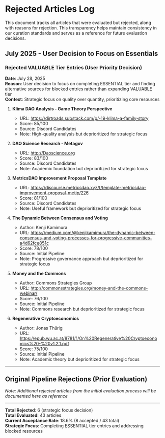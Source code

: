 # Rejected Articles Log

This document tracks all articles that were evaluated but rejected, along with reasons for rejection. This transparency helps maintain consistency in our curation standards and serves as a reference for future evaluation decisions.

## July 2025 - User Decision to Focus on Essentials

### Rejected VALUABLE Tier Entries (User Priority Decision)
**Date**: July 28, 2025  
**Reason**: User decision to focus on completing ESSENTIAL tier and finding alternative sources for blocked entries rather than expanding VALUABLE tier  
**Context**: Strategic focus on quality over quantity, prioritizing core resources

1. **Klima DAO Analysis - Game Theory Perspective**
   - URL: https://dirtroads.substack.com/p/-19-klima-a-family-story
   - Score: 85/100
   - Source: Discord Candidates
   - Note: High-quality analysis but deprioritized for strategic focus

2. **DAO Science Research - Metagov**
   - URL: http://Daoscience.org
   - Score: 83/100
   - Source: Discord Candidates
   - Note: Academic foundation but deprioritized for strategic focus

3. **MetricsDAO Improvement Proposal Template**
   - URL: https://discourse.metricsdao.xyz/t/template-metricsdao-improvement-proposal-metip/226
   - Score: 81/100
   - Source: Discord Candidates
   - Note: Useful framework but deprioritized for strategic focus

4. **The Dynamic Between Consensus and Voting**
   - Author: Kenji Kamimura
   - URL: https://medium.com/@kenjikamimura/the-dynamic-between-consensus-and-voting-processes-for-progressive-communities-a4d62fce851c
   - Score: 78/100
   - Source: Initial Pipeline
   - Note: Progressive governance approach but deprioritized for strategic focus

5. **Money and the Commons**
   - Author: Commons Strategies Group
   - URL: http://commonsstrategies.org/money-and-the-commons-webinar/
   - Score: 76/100
   - Source: Initial Pipeline
   - Note: Commons research but deprioritized for strategic focus

6. **Regenerative Cryptoeconomics**
   - Author: Jonas Thürig
   - URL: https://epub.wu.ac.at/8781/1/On%20Regenerative%20Cryptoeconomics%20-%20v1.2.1.pdf
   - Score: 75/100
   - Source: Initial Pipeline
   - Note: Academic theory but deprioritized for strategic focus

---

## Original Pipeline Rejections (Prior Evaluation)

*Note: Additional rejected articles from the initial evaluation process will be documented here as reference*

---

**Total Rejected**: 6 (strategic focus decision)  
**Total Evaluated**: 43 articles  
**Current Acceptance Rate**: 18.6% (8 accepted / 43 total)  
**Strategic Focus**: Completing ESSENTIAL tier entries and addressing blocked resources
